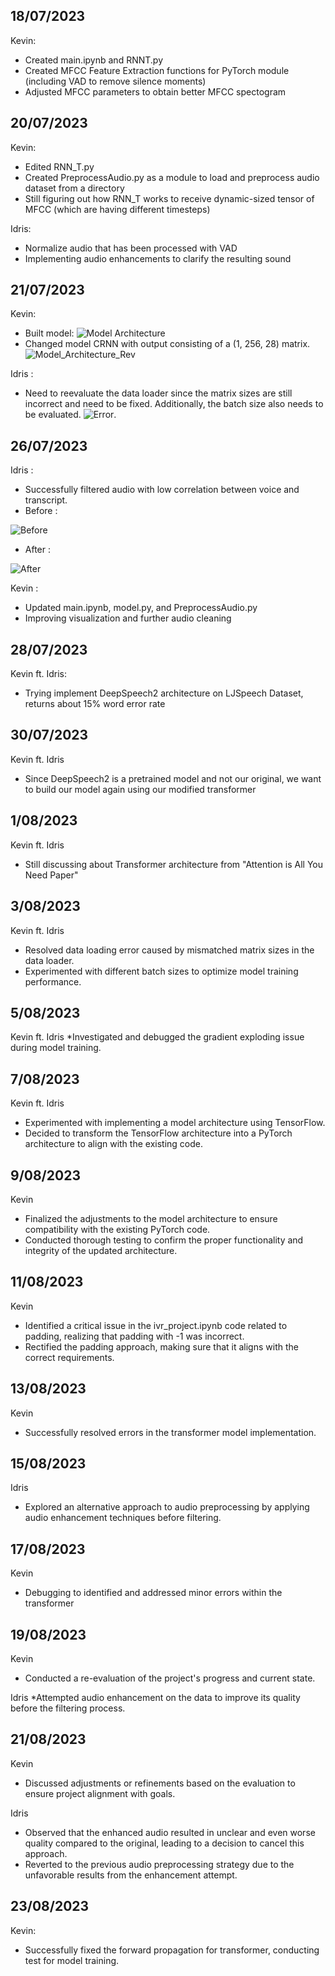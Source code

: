 ## 18/07/2023
Kevin:
* Created main.ipynb and RNNT.py
* Created MFCC Feature Extraction functions for PyTorch module (including VAD to remove silence moments)
* Adjusted MFCC parameters to obtain better MFCC spectogram

## 20/07/2023
Kevin:
* Edited RNN_T.py
* Created PreprocessAudio.py as a module to load and preprocess audio dataset from a directory
* Still figuring out how RNN_T works to receive dynamic-sized tensor of MFCC (which are having different timesteps)

Idris:
* Normalize audio that has been processed with VAD
* Implementing audio enhancements to clarify the resulting sound

## 21/07/2023
Kevin:
* Built model:
![Model Architecture](https://github.com/Avalon-AI-Laboratory/Indonesian-Voice-Recognition/blob/9af33e8ee18c944bff26bd4d072c9998cf40915d/img/Screenshot%202023-07-21%20004511.png)
* Changed model CRNN with output consisting of a (1, 256, 28) matrix.
![Model_Architecture_Rev](https://github.com/Avalon-AI-Laboratory/Indonesian-Voice-Recognition/blob/6febd02fd7d74e7121f1984a23c6fc7920db2667/img/Screenshot%202023-07-21%20191832.png)

Idris :
* Need to reevaluate the data loader since the matrix sizes are still incorrect and need to be fixed. Additionally, the batch size also needs to be evaluated.
![Error](img/WhatsApp%20Image%202023-07-21%20at%2020.51.16.jpg).

## 26/07/2023
Idris : 
* Successfully filtered audio with low correlation between voice and transcript.
* Before :
  
![Before](img/LpYAAAAASUVORK5CYII.png)
* After :
  
![After](img/wOvEjtAVcBTHgAAAABJRU5ErkJggg.png)

Kevin :
* Updated main.ipynb, model.py, and PreprocessAudio.py
* Improving visualization and further audio cleaning

## 28/07/2023
Kevin ft. Idris:
* Trying implement DeepSpeech2 architecture on LJSpeech Dataset, returns about 15% word error rate

## 30/07/2023
Kevin ft. Idris
* Since DeepSpeech2 is a pretrained model and not our original, we want to build our model again using our modified transformer

## 1/08/2023
Kevin ft.  Idris
* Still discussing about Transformer architecture from "Attention is All You Need Paper"

## 3/08/2023
Kevin ft.  Idris
* Resolved data loading error caused by mismatched matrix sizes in the data loader.
* Experimented with different batch sizes to optimize model training performance.

## 5/08/2023
Kevin ft.  Idris
*Investigated and debugged the gradient exploding issue during model training.

## 7/08/2023
Kevin ft.  Idris
* Experimented with implementing a model architecture using TensorFlow.
* Decided to transform the TensorFlow architecture into a PyTorch architecture to align with the existing code.

## 9/08/2023
Kevin
* Finalized the adjustments to the model architecture to ensure compatibility with the existing PyTorch code.
* Conducted thorough testing to confirm the proper functionality and integrity of the updated architecture.

## 11/08/2023
Kevin
* Identified a critical issue in the ivr_project.ipynb code related to padding, realizing that padding with -1 was incorrect.
* Rectified the padding approach, making sure that it aligns with the correct requirements.

## 13/08/2023
Kevin
* Successfully resolved errors in the transformer model implementation.

## 15/08/2023
Idris
* Explored an alternative approach to audio preprocessing by applying audio enhancement techniques before filtering.

## 17/08/2023
Kevin
* Debugging to identified and addressed minor errors within the transformer

## 19/08/2023
Kevin
* Conducted a re-evaluation of the project's progress and current state.

Idris
*Attempted audio enhancement on the data to improve its quality before the filtering process.

## 21/08/2023
Kevin
* Discussed adjustments or refinements based on the evaluation to ensure project alignment with goals.

Idris
* Observed that the enhanced audio resulted in unclear and even worse quality compared to the original, leading to a decision to cancel this approach.
* Reverted to the previous audio preprocessing strategy due to the unfavorable results from the enhancement attempt.

## 23/08/2023
Kevin:
* Successfully fixed the forward propagation for transformer, conducting test for model training.
